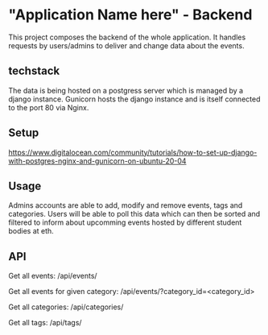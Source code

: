 # "Application Name here" - Backend

This project composes the backend of the whole application.
It handles requests by users/admins to deliver and change data about the events.

## techstack

The data is being hosted on a postgress server which is managed by a django instance.
Gunicorn hosts the django instance and is itself connected to the port 80 via Nginx.

## Setup

https://www.digitalocean.com/community/tutorials/how-to-set-up-django-with-postgres-nginx-and-gunicorn-on-ubuntu-20-04

## Usage

Admins accounts are able to add, modify and remove events, tags and categories.
Users will be able to poll this data which can then be sorted and filtered to inform about upcomming events
hosted by different student bodies at eth.

## API

Get all events:
<ip>/api/events/

Get all events for given category:
<ip>/api/events/?category_id=<category_id>

Get all categories:
<ip>/api/categories/

Get all tags:
<ip>/api/tags/
